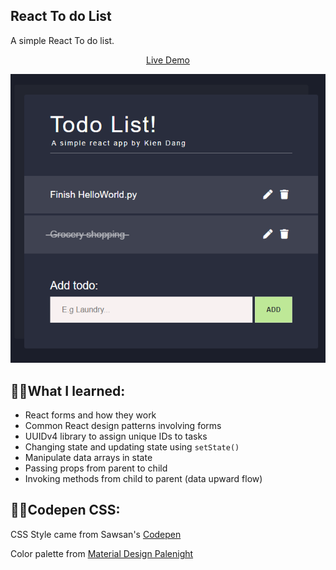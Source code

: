 ## React To do List

A simple React To do list.

<p align="center" >
  <a href="https://kien-react-todo.netlify.com/">Live Demo</a>
</p>

<p align="center">
  <a href="https://kien-react-todo.netlify.com/"><img src="./project.png"></a>
</p>

## 👨‍🎓What I learned:

- React forms and how they work
- Common React design patterns involving forms
- UUIDv4 library to assign unique IDs to tasks
- Changing state and updating state using `setState()`
- Manipulate data arrays in state
- Passing props from parent to child
- Invoking methods from child to parent (data upward flow)

## 👨‍🎓Codepen CSS:

CSS Style came from Sawsan's [Codepen](https://codepen.io/saawsan/pen/jayzeq)

Color palette from [Material Design Palenight](https://github.com/material-theme/vsc-material-theme)
